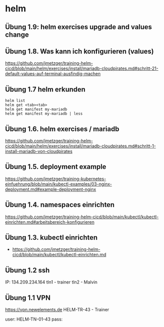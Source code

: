 # helm

## Übung 1.9: helm exercises upgrade and values change 

## Übung 1.8. Was kann ich konfigurieren (values) 

https://github.com/jmetzger/training-helm-cicd/blob/main/helm/exercises/install/mariadb-cloudpirates.md#schritt-21-default-values-auf-terminal-ausfindig-machen

## Übung 1.7 helm erkunden 

```
helm list
helm get <tab><tab>
helm get manifest my-mariadb
helm get manifest my-mariadb | less 
```



## Übung 1.6. helm exercises / mariadb 

https://github.com/jmetzger/training-helm-cicd/blob/main/helm/exercises/install/mariadb-cloudpirates.md#schritt-1-install-mariadb-von-cloudpirates

## Übung 1.5. deployment example 

https://github.com/jmetzger/training-kubernetes-einfuehrung/blob/main/kubectl-examples/03-nginx-deployment.md#example-deployment-nginx

## Übung 1.4. namespaces einrichten 

https://github.com/jmetzger/training-helm-cicd/blob/main/kubectl/kubectl-einrichten.md#arbeitsbereich-konfigurieren

## Übung 1.3. kubectl einrichten

  * https://github.com/jmetzger/training-helm-cicd/blob/main/kubectl/kubectl-einrichten.md

## Übung 1.2 ssh 

IP: 134.209.234.164
tln1 - trainer 
tln2 - Malvin 

## Übung 1.1 VPN 

https://vpn.newelements.de 
HELM-TR-43 - Trainer 

user: HELM-TN-01-43
pass: 
